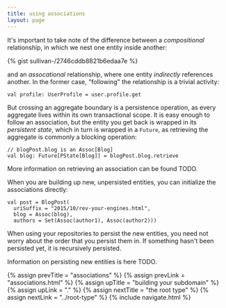 ```yaml
---
title: using associations
layout: page
---
```


It's important to take note of the difference between a
_compositional_ relationship, in which we nest one entity inside
another:

{% gist sullivan-/2746cddb8821b6edaa7e %}

and an _assocational_ relationship, where one entity _indirectly_
references another. In the former case, "following" the relationship
is a trivial activity:

    val profile: UserProfile = user.profile.get

But crossing an aggregate boundary is a persistence operation, as
every aggregate lives within its own transactional scope. It is easy
enough to follow an association, but the entity you get back is
wrapped in its _persistent state_, which in turn is wrapped in a
`Future`, as retrieving the aggregate is commonly a blocking
operation:

    // blogPost.blog is an Assoc[Blog]
    val blog: Future[PState[Blog]] = blogPost.blog.retrieve

More information on retrieving an association can be found TODO.

When you are building up new, unpersisted entities, you can initialize
the associations directly:

    val post = BlogPost(
      uriSuffix = "2015/10/rev-your-engines.html",
      blog = Assoc(blog),
      authors = Set(Assoc(author1), Assoc(author2)))

When using your repositories to persist the new entities, you need not
worry about the order that you persist them in. If something hasn't
been persisted yet, it is recursively persisted.

Information on persisting new entities is here TODO.

{% assign prevTitle = "associations" %}
{% assign prevLink = "associations.html" %}
{% assign upTitle = "building your subdomain" %}
{% assign upLink = "." %}
{% assign nextTitle = "the root type" %}
{% assign nextLink = "../root-type" %}
{% include navigate.html %}
